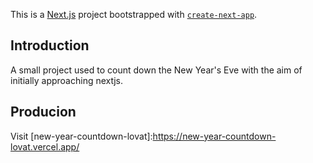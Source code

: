 This is a [Next.js](https://nextjs.org/) project bootstrapped with [`create-next-app`](https://github.com/vercel/next.js/tree/canary/packages/create-next-app).

## Introduction
A small project used to count down the New Year's Eve with the aim of initially approaching nextjs.

## Producion
Visit [new-year-countdown-lovat]:https://new-year-countdown-lovat.vercel.app/
